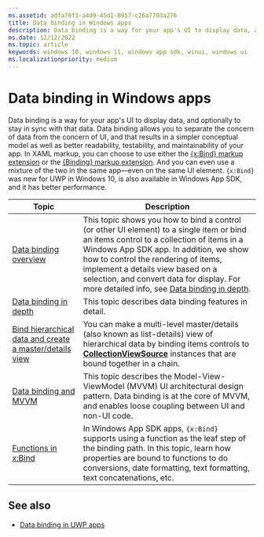 ```yaml
---
ms.assetid: adfa70f3-a4d9-45d1-8957-c26a7703a276
title: Data binding in Windows apps
description: Data binding is a way for your app's UI to display data, and optionally to stay in sync with that data.
ms.date: 12/12/2022
ms.topic: article
keywords: windows 10, windows 11, windows app sdk, winui, windows ui
ms.localizationpriority: medium
---
```


# Data binding in Windows apps

Data binding is a way for your app's UI to display data, and optionally to stay in sync with that data. Data binding allows you to separate the concern of data from the concern of UI, and that results in a simpler conceptual model as well as better readability, testability, and maintainability of your app. In XAML markup, you can choose to use either the [{x:Bind} markup extension](/windows/uwp/xaml-platform/x-bind-markup-extension) or the [{Binding} markup extension](/windows/uwp/xaml-platform/binding-markup-extension). And you can even use a mixture of the two in the same app—even on the same UI element. `{x:Bind}` was new for UWP in Windows 10, is also available in Windows App SDK, and it has better performance.

| Topic | Description |
|-------|-------------|
| [Data binding overview](data-binding-overview.md) | This topic shows you how to bind a control (or other UI element) to a single item or bind an items control to a collection of items in a Windows App SDK app. In addition, we show how to control the rendering of items, implement a details view based on a selection, and convert data for display. For more detailed info, see [Data binding in depth](data-binding-in-depth.md). |
| [Data binding in depth](data-binding-in-depth.md) | This topic describes data binding features in detail. |
| [Bind hierarchical data and create a master/details view](bind-to-hierarchical-data-and-create-a-master-details-view.md) | You can make a multi-level master/details (also known as list-details) view of hierarchical data by binding items controls to [**CollectionViewSource**](/windows/windows-app-sdk/api/winrt/microsoft.ui.xaml.data.collectionviewsource) instances that are bound together in a chain. |
| [Data binding and MVVM](data-binding-and-mvvm.md) | This topic describes the Model-View-ViewModel (MVVM) UI architectural design pattern. Data binding is at the core of MVVM, and enables loose coupling between UI and non-UI code. |
| [Functions in x:Bind](function-bindings.md) | In Windows App SDK apps, `{x:Bind}` supports using a function as the leaf step of the binding path. In this topic, learn how properties are bound to functions to do conversions, date formatting, text formatting, text concatenations, etc. |

## See also

* [Data binding in UWP apps](/windows/uwp/data-binding/)
